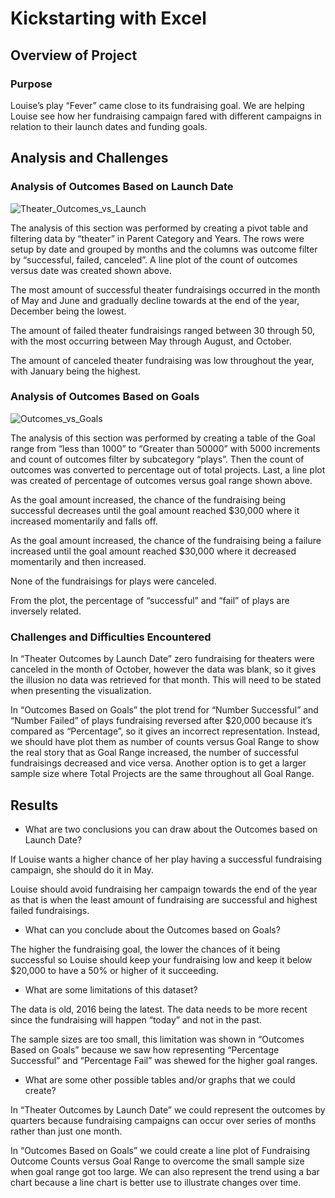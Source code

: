 # Kickstarting with Excel

## Overview of Project

### Purpose
Louise’s play “Fever” came close to its fundraising goal. We are helping Louise see how her fundraising campaign fared with different campaigns in relation to their launch dates and funding goals. 

## Analysis and Challenges

### Analysis of Outcomes Based on Launch Date

![Theater_Outcomes_vs_Launch](https://user-images.githubusercontent.com/92401000/138753789-f1797f92-b656-48c0-8f59-70899d399eb1.png)

The analysis of this section was performed by creating a pivot table and filtering data by “theater” in Parent Category and Years. The rows were setup by date and grouped by months and the columns was outcome filter by “successful, failed, canceled”. A line plot of the count of outcomes versus date was created shown above. 

The most amount of successful theater fundraisings occurred in the month of May and June and gradually decline towards at the end of the year, December being the lowest. 

The amount of failed theater fundraisings ranged between 30 through 50, with the most occurring between May through August, and October.

The amount of canceled theater fundraising was low throughout the year, with January being the highest. 

### Analysis of Outcomes Based on Goals

![Outcomes_vs_Goals](https://user-images.githubusercontent.com/92401000/138753868-d9e3218b-6d0c-48bf-bd92-7f51f48b3f19.png)

The analysis of this section was performed by creating a table of the Goal range from “less than 1000” to “Greater than 50000” with 5000 increments and count of outcomes filter by subcategory “plays”. Then the count of outcomes was converted to percentage out of total projects. Last, a line plot was created of percentage of outcomes versus goal range shown above. 

As the goal amount increased, the chance of the fundraising being successful decreases until the goal amount reached $30,000 where it increased momentarily and falls off.

As the goal amount increased, the chance of the fundraising being a failure increased until the goal amount reached $30,000 where it decreased momentarily and then increased.

None of the fundraisings for plays were canceled.

From the plot, the percentage of “successful” and “fail” of plays are inversely related. 

### Challenges and Difficulties Encountered
In “Theater Outcomes by Launch Date” zero fundraising for theaters were canceled in the month of October, however the data was blank, so it gives the illusion no data was retrieved for that month. This will need to be stated when presenting the visualization. 

In “Outcomes Based on Goals” the plot trend for “Number Successful” and “Number Failed” of plays fundraising reversed after $20,000 because it’s compared as “Percentage”, so it gives an incorrect representation. Instead, we should have plot them as number of counts versus Goal Range to show the real story that as Goal Range increased, the number of successful fundraisings decreased and vice versa. Another option is to get a larger sample size where Total Projects are the same throughout all Goal Range.

## Results

- What are two conclusions you can draw about the Outcomes based on Launch Date?

If Louise wants a higher chance of her play having a successful fundraising campaign, she should do it in May.

Louise should avoid fundraising her campaign towards the end of the year as that is when the least amount of fundraising are successful and highest failed fundraisings.

- What can you conclude about the Outcomes based on Goals?

The higher the fundraising goal, the lower the chances of it being successful so Louise should keep your fundraising low and keep it below $20,000 to have a 50% or higher of it succeeding. 

- What are some limitations of this dataset?

The data is old, 2016 being the latest. The data needs to be more recent since the fundraising will happen “today” and not in the past. 

The sample sizes are too small, this limitation was shown in “Outcomes Based on Goals” because we saw how representing “Percentage Successful” and “Percentage Fail” was shewed for the higher goal ranges.  

- What are some other possible tables and/or graphs that we could create?

In “Theater Outcomes by Launch Date” we could represent the outcomes by quarters because fundraising campaigns can occur over series of months rather than just one month.

In “Outcomes Based on Goals” we could create a line plot of Fundraising Outcome Counts versus Goal Range to overcome the small sample size when goal range got too large. We can also represent the trend using a bar chart because a line chart is better use to illustrate changes over time.
